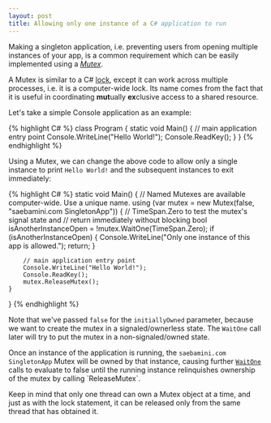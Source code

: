 ```yaml
---
layout: post
title: Allowing only one instance of a C# application to run
---
```


Making a singleton application, i.e. preventing users from opening multiple instances of your app, is a common requirement which can be easily implemented using a [_Mutex_](https://msdn.microsoft.com/en-us/library/system.threading.mutex(v=vs.110).aspx).

A Mutex is similar to a C# [lock](https://msdn.microsoft.com/en-us/library/c5kehkcz.aspx), except it can work across multiple processes, i.e. it is a computer-wide lock. Its name comes from the fact that it is useful in coordinating **mut**ually **ex**clusive access to a shared resource.

Let's take a simple Console application as an example:
 
{% highlight C# %}
    class Program
    {
        static void Main()
        {
            // main application entry point
            Console.WriteLine("Hello World!");
            Console.ReadKey();
        }
    }
{% endhighlight %}

Using a Mutex, we can change the above code to allow only a single instance to print `Hello World!` and the subsequent instances to exit immediately:


{% highlight C# %}
static void Main()
{
    // Named Mutexes are available computer-wide. Use a unique name.
    using (var mutex = new Mutex(false, "saebamini.com SingletonApp"))
    {
        // TimeSpan.Zero to test the mutex's signal state and
        // return immediately without blocking
        bool isAnotherInstanceOpen = !mutex.WaitOne(TimeSpan.Zero);
        if (isAnotherInstanceOpen)
        {
            Console.WriteLine("Only one instance of this app is allowed.");
            return;
        }

        // main application entry point
        Console.WriteLine("Hello World!");
        Console.ReadKey();
        mutex.ReleaseMutex();
    }
}
{% endhighlight %}

Note that we've passed `false` for the `initiallyOwned` parameter, because we want to create the mutex in a signaled/ownerless state. The `WaitOne` call later will try to put the mutex in a non-signaled/owned state.

Once an instance of the application is running, the `saebamini.com SingletonApp` Mutex will be owned by that instance, causing further [`WaitOne`](https://msdn.microsoft.com/en-us/library/85bbbxt9(v=vs.110).aspx) calls to evaluate to false until the running instance relinquishes ownership of the mutex by calling `ReleaseMutex`.

Keep in mind that only one thread can own a Mutex object at a time, and just as with the lock statement, it can be released only from the same thread that has obtained it.